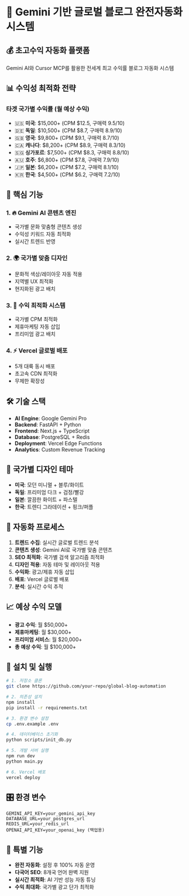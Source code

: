# 🚀 Gemini 기반 글로벌 블로그 완전자동화 시스템

## 💰 초고수익 자동화 플랫폼
Gemini AI와 Cursor MCP를 활용한 전세계 최고 수익률 블로그 자동화 시스템

## 📊 수익성 최적화 전략
### 타겟 국가별 수익률 (월 예상 수익)
- 🇺🇸 **미국**: $15,000+ (CPM $12.5, 구매력 9.5/10)
- 🇩🇪 **독일**: $10,500+ (CPM $8.7, 구매력 8.9/10)  
- 🇬🇧 **영국**: $9,800+ (CPM $9.1, 구매력 8.7/10)
- 🇨🇦 **캐나다**: $8,200+ (CPM $8.9, 구매력 8.3/10)
- 🇸🇬 **싱가포르**: $7,500+ (CPM $8.3, 구매력 8.8/10)
- 🇦🇺 **호주**: $6,800+ (CPM $7.8, 구매력 7.9/10)
- 🇯🇵 **일본**: $6,200+ (CPM $7.2, 구매력 8.1/10)
- 🇰🇷 **한국**: $4,500+ (CPM $6.2, 구매력 7.2/10)

## 🎯 핵심 기능
### 1. 🔥 Gemini AI 콘텐츠 엔진
- 국가별 문화 맞춤형 콘텐츠 생성
- 수익성 키워드 자동 최적화
- 실시간 트렌드 반영

### 2. 🌍 국가별 맞춤 디자인
- 문화적 색상/레이아웃 자동 적용
- 지역별 UX 최적화
- 현지화된 광고 배치

### 3. 💎 수익 최적화 시스템
- 국가별 CPM 최적화
- 제휴마케팅 자동 삽입
- 프리미엄 광고 배치

### 4. ⚡ Vercel 글로벌 배포
- 5개 대륙 동시 배포
- 초고속 CDN 최적화
- 무제한 확장성

## 🛠️ 기술 스택
- **AI Engine**: Google Gemini Pro
- **Backend**: FastAPI + Python
- **Frontend**: Next.js + TypeScript
- **Database**: PostgreSQL + Redis
- **Deployment**: Vercel Edge Functions
- **Analytics**: Custom Revenue Tracking

## 🎨 국가별 디자인 테마
- **미국**: 모던 미니멀 + 블루/화이트
- **독일**: 프리미엄 다크 + 검정/빨강
- **일본**: 깔끔한 화이트 + 파스텔
- **한국**: 트렌디 그라데이션 + 핑크/퍼플

## 🚀 자동화 프로세스
1. **트렌드 수집**: 실시간 글로벌 트렌드 분석
2. **콘텐츠 생성**: Gemini AI로 국가별 맞춤 콘텐츠
3. **SEO 최적화**: 국가별 검색 알고리즘 최적화
4. **디자인 적용**: 자동 테마 및 레이아웃 적용
5. **수익화**: 광고/제휴 자동 삽입
6. **배포**: Vercel 글로벌 배포
7. **분석**: 실시간 수익 추적

## 📈 예상 수익 모델
- **광고 수익**: 월 $50,000+
- **제휴마케팅**: 월 $30,000+
- **프리미엄 서비스**: 월 $20,000+
- **총 예상 수익**: 월 $100,000+

## 🔧 설치 및 실행
```bash
# 1. 저장소 클론
git clone https://github.com/your-repo/global-blog-automation

# 2. 의존성 설치
npm install
pip install -r requirements.txt

# 3. 환경 변수 설정
cp .env.example .env

# 4. 데이터베이스 초기화
python scripts/init_db.py

# 5. 개발 서버 실행
npm run dev
python main.py

# 6. Vercel 배포
vercel deploy
```

## 🎛️ 환경 변수
```env
GEMINI_API_KEY=your_gemini_api_key
DATABASE_URL=your_postgres_url
REDIS_URL=your_redis_url
OPENAI_API_KEY=your_openai_key (백업용)
```

## 🌟 특별 기능
- **완전 자동화**: 설정 후 100% 자동 운영
- **다국어 SEO**: 8개국 언어 완벽 지원
- **실시간 최적화**: AI 기반 성능 자동 튜닝
- **수익 최대화**: 국가별 광고 단가 최적화 